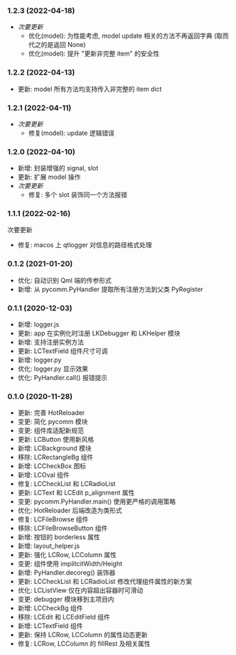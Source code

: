 ### 1.2.3 (2022-04-18)

- *次要更新*
    - 优化(model): 为性能考虑, model update 相关的方法不再返回字典 (取而代之的是返回 None)
    - 优化(model): 提升 "更新非完整 item" 的安全性

### 1.2.2 (2022-04-13)

- 更新: model 所有方法均支持传入非完整的 item dict

### 1.2.1 (2022-04-11)

- *次要更新*
    - 修复(model): update 逻辑错误

### 1.2.0 (2022-04-10)

- 新增: 封装增强的 signal, slot
- 更新: 扩展 model 操作
- *次要更新*
    - 修复: 多个 slot 装饰同一个方法报错

### 1.1.1 (2022-02-16)

次要更新

- 修复: macos 上 qtlogger 对信息的路径格式处理

### 0.1.2 (2021-01-20)

- 优化: 自动识别 Qml 端的传参形式
- 新增: 从 pycomm.PyHandler 提取所有注册方法到父类 PyRegister

### 0.1.1 (2020-12-03)

- 新增: logger.js
- 更新: app 在实例化时注册 LKDebugger 和 LKHelper 模块
- 新增: 支持注册实例方法
- 更新: LCTextField 组件尺寸可调
- 新增: logger.py
- 优化: logger.py 显示效果
- 优化: PyHandler.call() 报错提示

### 0.1.0 (2020-11-28)

- 更新: 完善 HotReloader
- 变更: 简化 pycomm 模块
- 变更: 组件库适配新规范
- 更新: LCButton 使用新风格
- 新增: LCBackground 模块
- 移除: LCRectangleBg 组件
- 新增: LCCheckBox 图标
- 新增: LCOval 组件
- 修复: LCCheckList 和 LCRadioList
- 更新: LCText 和 LCEdit p_alignment 属性
- 变更: pycomm.PyHandler.main() 使用更严格的调用策略
- 优化: HotReloader 后端改造为类形式
- 修复: LCFileBrowse 组件
- 移除: LCFileBrowseButton 组件
- 新增: 按钮的 borderless 属性
- 新增: layout_helper.js
- 更新: 强化 LCRow, LCColumn 属性
- 变更: 组件使用 implitcitWidth/Height
- 新增: PyHandler.decoreg() 装饰器
- 更新: LCCheckList 和 LCRadioList 修改代理组件属性的新方案
- 优化: LCListView 仅在内容超出容器时可滑动
- 变更: debugger 模块移到主项目内
- 新增: LCCheckBg 组件
- 移除: LCEdit 和 LCEditField 组件
- 新增: LCTextField 组件
- 更新: 保持 LCRow, LCColumn 的属性动态更新
- 修复: LCRow, LCColumn 的 fillRest 及相关属性
